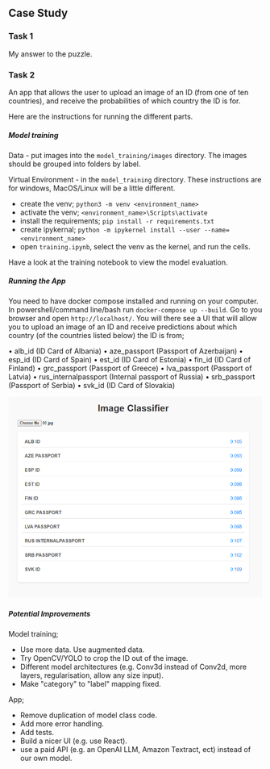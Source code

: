 ## Case Study

### Task 1
My answer to the puzzle.

### Task 2
An app that allows the user to upload an image of an ID (from one of ten countries), and receive the probabilities of which country the ID is for.

Here are the instructions for running the different parts.

##### Model training

Data - put images into the `model_training/images` directory. The images should be grouped into folders by label.

Virtual Environment - in the `model_training` directory. These instructions are for windows, MacOS/Linux will be a little different.
- create the venv; `python3 -m venv <environment_name>`
- activate the venv; `<environment_name>\Scripts\activate`
- install the requirements; `pip install -r requirements.txt`
- create ipykernal; `python -m ipykernel install --user --name=<environment_name>`
- open `training.ipynb`, select the venv as the kernel, and run the cells.

Have a look at the training notebook to view the model evaluation.

##### Running the App
You need to have docker compose installed and running on your computer. In powershell/command line/bash run `docker-compose up --build`. Go to you browser and open `http://localhost/`. You will there see a UI that will allow you to upload an image of an ID and receive predictions about which country (of the countries listed below) the ID is from;

• alb_id (ID Card of Albania)
• aze_passport (Passport of Azerbaijan)
• esp_id (ID Card of Spain)
• est_id (ID Card of Estonia)
• fin_id (ID Card of Finland)
• grc_passport (Passport of Greece)
• lva_passport (Passport of Latvia)
• rus_internalpassport (Internal passport of Russia)
• srb_passport (Passport of Serbia)
• svk_id (ID Card of Slovakia)

![Screenshot of UI](/screenshots/ui_screenshot.png)

##### Potential Improvements

Model training;
- Use more data. Use augmented data.
- Try OpenCV/YOLO to crop the ID out of the image.
- Different model architectures (e.g. Conv3d instead of Conv2d, more layers, regularisation, allow any size input).
- Make "category" to "label" mapping fixed. 

App;
- Remove duplication of model class code.
- Add more error handling.
- Add tests.
- Build a nicer UI (e.g. use React).
- use a paid API (e.g. an OpenAI LLM, Amazon Textract, ect) instead of our own model.